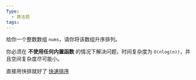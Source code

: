 ```yaml
---
Type:
  - 算法题
tags:
---
```

给你一个整数数组 `nums`，请你将该数组升序排列。

你必须在 **不使用任何内置函数** 的情况下解决问题，时间复杂度为 `O(nlog(n))`，并且空间复杂度尽可能小。

直接用快排就好了
[快速排序](快速排序.md)
